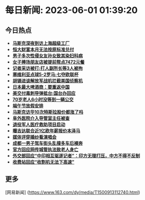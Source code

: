 
# 每日新闻: 2023-06-01 01:39:20
## 今日热点

- **[马斯克深夜到访上海超级工厂](https://www.163.com/search?keyword=%E9%A9%AC%E6%96%AF%E5%85%8B%E6%B7%B1%E5%A4%9C%E5%88%B0%E8%AE%BF%E4%B8%8A%E6%B5%B7%E8%B6%85%E7%BA%A7%E5%B7%A5%E5%8E%82)**
- **[恒大财富本月无法按原标准兑付](https://www.163.com/search?keyword=%E6%81%92%E5%A4%A7%E8%B4%A2%E5%AF%8C%E6%9C%AC%E6%9C%88%E6%97%A0%E6%B3%95%E6%8C%89%E5%8E%9F%E6%A0%87%E5%87%86%E5%85%91%E4%BB%98)**
- **[男子多次性侵女友孙女致其染妇科病](https://www.163.com/search?keyword=%E7%94%B7%E5%AD%90%E5%A4%9A%E6%AC%A1%E6%80%A7%E4%BE%B5%E5%A5%B3%E5%8F%8B%E5%AD%99%E5%A5%B3%E8%87%B4%E5%85%B6%E6%9F%93%E5%A6%87%E7%A7%91%E7%97%85)**
- **[女子捧场朋友店被提前帮点7472元餐](https://www.163.com/search?keyword=%E5%A5%B3%E5%AD%90%E6%8D%A7%E5%9C%BA%E6%9C%8B%E5%8F%8B%E5%BA%97%E8%A2%AB%E6%8F%90%E5%89%8D%E5%B8%AE%E7%82%B97472%E5%85%83%E9%A4%90)**
- **[记者采访被打:打人副所长等3人被拘](https://www.163.com/search?keyword=%E8%AE%B0%E8%80%85%E9%87%87%E8%AE%BF%E8%A2%AB%E6%89%93+%E6%89%93%E4%BA%BA%E5%89%AF%E6%89%80%E9%95%BF%E7%AD%893%E4%BA%BA%E8%A2%AB%E6%8B%98)**
- **[塞维利亚点球5-2罗马:七夺欧联杯](https://www.163.com/search?keyword=%E5%A1%9E%E7%BB%B4%E5%88%A9%E4%BA%9A%E7%82%B9%E7%90%835-2%E7%BD%97%E9%A9%AC+%E4%B8%83%E5%A4%BA%E6%AC%A7%E8%81%94%E6%9D%AF)**
- **[胡锡进谈解放军战机拦截美国侦察机](https://www.163.com/search?keyword=%E8%83%A1%E9%94%A1%E8%BF%9B%E8%B0%88%E8%A7%A3%E6%94%BE%E5%86%9B%E6%88%98%E6%9C%BA%E6%8B%A6%E6%88%AA%E7%BE%8E%E5%9B%BD%E4%BE%A6%E5%AF%9F%E6%9C%BA)**
- **[日本最大啤酒商：要重返中国](https://www.163.com/search?keyword=%E6%97%A5%E6%9C%AC%E6%9C%80%E5%A4%A7%E5%95%A4%E9%85%92%E5%95%86%EF%BC%9A%E8%A6%81%E9%87%8D%E8%BF%94%E4%B8%AD%E5%9B%BD)**
- **[美交付毒刺导弹抵台:国台办回应](https://www.163.com/search?keyword=%E7%BE%8E%E4%BA%A4%E4%BB%98%E6%AF%92%E5%88%BA%E5%AF%BC%E5%BC%B9%E6%8A%B5%E5%8F%B0+%E5%9B%BD%E5%8F%B0%E5%8A%9E%E5%9B%9E%E5%BA%94)**
- **[70岁老人6小时没等到一辆公交](https://www.163.com/search?keyword=70%E5%B2%81%E8%80%81%E4%BA%BA6%E5%B0%8F%E6%97%B6%E6%B2%A1%E7%AD%89%E5%88%B0%E4%B8%80%E8%BE%86%E5%85%AC%E4%BA%A4)**
- **[端午节放假安排](https://www.163.com/search?keyword=%E7%AB%AF%E5%8D%88%E8%8A%82%E6%94%BE%E5%81%87%E5%AE%89%E6%8E%92)**
- **[马斯克访华10次特斯拉股价都涨了吗](https://www.163.com/search?keyword=%E9%A9%AC%E6%96%AF%E5%85%8B%E8%AE%BF%E5%8D%8E10%E6%AC%A1%E7%89%B9%E6%96%AF%E6%8B%89%E8%82%A1%E4%BB%B7%E9%83%BD%E6%B6%A8%E4%BA%86%E5%90%97)**
- **[阜外医院介入导管室主任被查](https://www.163.com/search?keyword=%E9%98%9C%E5%A4%96%E5%8C%BB%E9%99%A2%E4%BB%8B%E5%85%A5%E5%AF%BC%E7%AE%A1%E5%AE%A4%E4%B8%BB%E4%BB%BB%E8%A2%AB%E6%9F%A5)**
- **[退役军人医疗救助项目启动](https://www.163.com/search?keyword=%E9%80%80%E5%BD%B9%E5%86%9B%E4%BA%BA%E5%8C%BB%E7%96%97%E6%95%91%E5%8A%A9%E9%A1%B9%E7%9B%AE%E5%90%AF%E5%8A%A8)**
- **[曝吉达联合近1亿欧年薪报价本泽马](https://www.163.com/search?keyword=%E6%9B%9D%E5%90%89%E8%BE%BE%E8%81%94%E5%90%88%E8%BF%911%E4%BA%BF%E6%AC%A7%E5%B9%B4%E8%96%AA%E6%8A%A5%E4%BB%B7%E6%9C%AC%E6%B3%BD%E9%A9%AC)**
- **[媒体评穿婚纱看演唱会](https://www.163.com/search?keyword=%E5%AA%92%E4%BD%93%E8%AF%84%E7%A9%BF%E5%A9%9A%E7%BA%B1%E7%9C%8B%E6%BC%94%E5%94%B1%E4%BC%9A)**
- **[成都一男子驾车街头乱撞多车后裸奔](https://www.163.com/search?keyword=%E6%88%90%E9%83%BD%E4%B8%80%E7%94%B7%E5%AD%90%E9%A9%BE%E8%BD%A6%E8%A1%97%E5%A4%B4%E4%B9%B1%E6%92%9E%E5%A4%9A%E8%BD%A6%E5%90%8E%E8%A3%B8%E5%A5%94)**
- **[官方回应网传城管执法致老人身亡](https://www.163.com/search?keyword=%E5%AE%98%E6%96%B9%E5%9B%9E%E5%BA%94%E7%BD%91%E4%BC%A0%E5%9F%8E%E7%AE%A1%E6%89%A7%E6%B3%95%E8%87%B4%E8%80%81%E4%BA%BA%E8%BA%AB%E4%BA%A1)**
- **[外交部回应“中印相互驱逐记者”：印方无理打压，中方不得不反制](https://www.163.com/search?keyword=%E5%A4%96%E4%BA%A4%E9%83%A8%E5%9B%9E%E5%BA%94%E2%80%9C%E4%B8%AD%E5%8D%B0%E7%9B%B8%E4%BA%92%E9%A9%B1%E9%80%90%E8%AE%B0%E8%80%85%E2%80%9D%EF%BC%9A%E5%8D%B0%E6%96%B9%E6%97%A0%E7%90%86%E6%89%93%E5%8E%8B%EF%BC%8C%E4%B8%AD%E6%96%B9%E4%B8%8D%E5%BE%97%E4%B8%8D%E5%8F%8D%E5%88%B6)**
- **[收费站回应“收割机无法下高速”](https://www.163.com/search?keyword=%E6%94%B6%E8%B4%B9%E7%AB%99%E5%9B%9E%E5%BA%94%E2%80%9C%E6%94%B6%E5%89%B2%E6%9C%BA%E6%97%A0%E6%B3%95%E4%B8%8B%E9%AB%98%E9%80%9F%E2%80%9D)**

## 更多
[网易新闻] (https://www.163.com/dy/media/T1500913112740.html)
